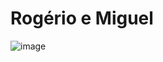 # Rogério e Miguel
![image](https://github.com/user-attachments/assets/fb8484fe-12f4-4ebc-a5dc-9cf447aaf0f8)
